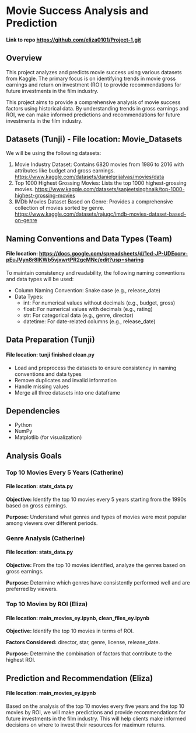 # Movie Success Analysis and Prediction
#### Link to repo https://github.com/eliza0101/Project-1.git 

## Overview
This project analyzes and predicts movie success using various datasets from Kaggle. The primary focus is on identifying trends in movie gross earnings and return on investment (ROI) to provide recommendations for future investments in the film industry.

This project aims to provide a comprehensive analysis of movie success factors using historical data. By understanding trends in gross earnings and ROI, we can make informed predictions and recommendations for future investments in the film industry.

## Datasets (Tunji) - File location: Movie_Datasets
We will be using the following datasets:
1. Movie Industry Dataset: Contains 6820 movies from 1986 to 2016 with attributes like budget and gross earnings. 
https://www.kaggle.com/datasets/danielgrijalvas/movies/data
2. Top 1000 Highest Grossing Movies: Lists the top 1000 highest-grossing movies. 
https://www.kaggle.com/datasets/sanjeetsinghnaik/top-1000-highest-grossing-movies
3. IMDb Movies Dataset Based on Genre: Provides a comprehensive collection of movies sorted by genre. 
https://www.kaggle.com/datasets/rajugc/imdb-movies-dataset-based-on-genre

## Naming Conventions and Data Types (Team)  
#### File location: https://docs.google.com/spreadsheets/d/1ed-JP-UDEccrv-pEuJVyn8r8lKWb5vjxwrtPR2gcMNc/edit?usp=sharing
To maintain consistency and readability, the following naming conventions and data types will be used:
* Column Naming Convention: Snake case (e.g., release_date)
* Data Types: 
    * int: For numerical values without decimals (e.g., budget, gross)
    * float: For numerical values with decimals (e.g., rating)
    * str: For categorical data (e.g., genre, director)
    * datetime: For date-related columns (e.g., release_date)

## Data Preparation (Tunji) 
#### File location: tunji finished clean.py
* Load and preprocess the datasets to ensure consistency in naming conventions and data types
* Remove duplicates and invalid information
* Handle missing values
* Merge all three datasets into one dataframe

## Dependencies
* Python
* NumPy
* Matplotlib (for visualization)


## Analysis Goals

### Top 10 Movies Every 5 Years (Catherine) 
#### File location: stats_data.py
**Objective:** Identify the top 10 movies every 5 years starting from the 1990s based on gross earnings.

**Purpose:** Understand what genres and types of movies were most popular among viewers over different periods.

### Genre Analysis (Catherine) 
#### File location: stats_data.py
**Objective:** From the top 10 movies identified, analyze the genres based on gross earnings.

**Purpose:** Determine which genres have consistently performed well and are preferred by viewers.

### Top 10 Movies by ROI (Eliza)
#### File location: main_movies_ey.ipynb, clean_files_ey.ipynb
**Objective:** Identify the top 10 movies in terms of ROI.

**Factors Considered:** director, star, genre, license, release_date.

**Purpose:** Determine the combination of factors that contribute to the highest ROI.

## Prediction and Recommendation (Eliza)
#### File location: main_movies_ey.ipynb
Based on the analysis of the top 10 movies every five years and the top 10 movies by ROI, we will make predictions and provide recommendations for future investments in the film industry. This will help clients make informed decisions on where to invest their resources for maximum returns.
